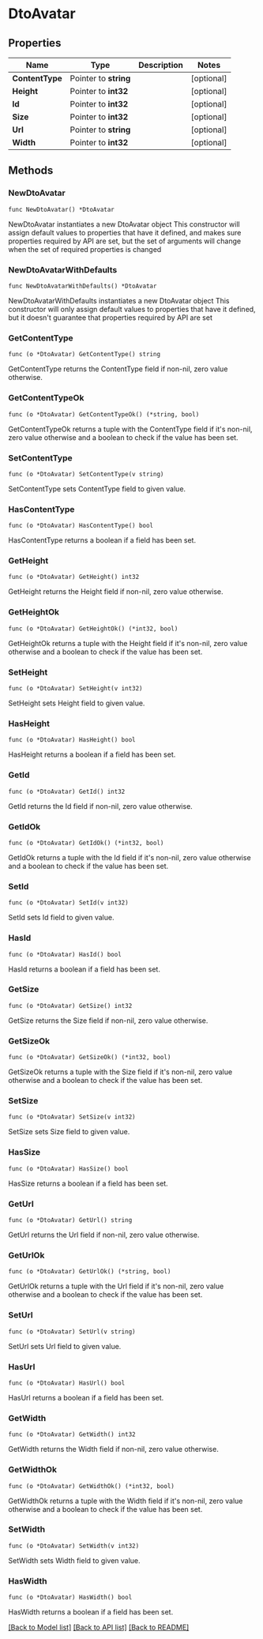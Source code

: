 # DtoAvatar

## Properties

Name | Type | Description | Notes
------------ | ------------- | ------------- | -------------
**ContentType** | Pointer to **string** |  | [optional] 
**Height** | Pointer to **int32** |  | [optional] 
**Id** | Pointer to **int32** |  | [optional] 
**Size** | Pointer to **int32** |  | [optional] 
**Url** | Pointer to **string** |  | [optional] 
**Width** | Pointer to **int32** |  | [optional] 

## Methods

### NewDtoAvatar

`func NewDtoAvatar() *DtoAvatar`

NewDtoAvatar instantiates a new DtoAvatar object
This constructor will assign default values to properties that have it defined,
and makes sure properties required by API are set, but the set of arguments
will change when the set of required properties is changed

### NewDtoAvatarWithDefaults

`func NewDtoAvatarWithDefaults() *DtoAvatar`

NewDtoAvatarWithDefaults instantiates a new DtoAvatar object
This constructor will only assign default values to properties that have it defined,
but it doesn't guarantee that properties required by API are set

### GetContentType

`func (o *DtoAvatar) GetContentType() string`

GetContentType returns the ContentType field if non-nil, zero value otherwise.

### GetContentTypeOk

`func (o *DtoAvatar) GetContentTypeOk() (*string, bool)`

GetContentTypeOk returns a tuple with the ContentType field if it's non-nil, zero value otherwise
and a boolean to check if the value has been set.

### SetContentType

`func (o *DtoAvatar) SetContentType(v string)`

SetContentType sets ContentType field to given value.

### HasContentType

`func (o *DtoAvatar) HasContentType() bool`

HasContentType returns a boolean if a field has been set.

### GetHeight

`func (o *DtoAvatar) GetHeight() int32`

GetHeight returns the Height field if non-nil, zero value otherwise.

### GetHeightOk

`func (o *DtoAvatar) GetHeightOk() (*int32, bool)`

GetHeightOk returns a tuple with the Height field if it's non-nil, zero value otherwise
and a boolean to check if the value has been set.

### SetHeight

`func (o *DtoAvatar) SetHeight(v int32)`

SetHeight sets Height field to given value.

### HasHeight

`func (o *DtoAvatar) HasHeight() bool`

HasHeight returns a boolean if a field has been set.

### GetId

`func (o *DtoAvatar) GetId() int32`

GetId returns the Id field if non-nil, zero value otherwise.

### GetIdOk

`func (o *DtoAvatar) GetIdOk() (*int32, bool)`

GetIdOk returns a tuple with the Id field if it's non-nil, zero value otherwise
and a boolean to check if the value has been set.

### SetId

`func (o *DtoAvatar) SetId(v int32)`

SetId sets Id field to given value.

### HasId

`func (o *DtoAvatar) HasId() bool`

HasId returns a boolean if a field has been set.

### GetSize

`func (o *DtoAvatar) GetSize() int32`

GetSize returns the Size field if non-nil, zero value otherwise.

### GetSizeOk

`func (o *DtoAvatar) GetSizeOk() (*int32, bool)`

GetSizeOk returns a tuple with the Size field if it's non-nil, zero value otherwise
and a boolean to check if the value has been set.

### SetSize

`func (o *DtoAvatar) SetSize(v int32)`

SetSize sets Size field to given value.

### HasSize

`func (o *DtoAvatar) HasSize() bool`

HasSize returns a boolean if a field has been set.

### GetUrl

`func (o *DtoAvatar) GetUrl() string`

GetUrl returns the Url field if non-nil, zero value otherwise.

### GetUrlOk

`func (o *DtoAvatar) GetUrlOk() (*string, bool)`

GetUrlOk returns a tuple with the Url field if it's non-nil, zero value otherwise
and a boolean to check if the value has been set.

### SetUrl

`func (o *DtoAvatar) SetUrl(v string)`

SetUrl sets Url field to given value.

### HasUrl

`func (o *DtoAvatar) HasUrl() bool`

HasUrl returns a boolean if a field has been set.

### GetWidth

`func (o *DtoAvatar) GetWidth() int32`

GetWidth returns the Width field if non-nil, zero value otherwise.

### GetWidthOk

`func (o *DtoAvatar) GetWidthOk() (*int32, bool)`

GetWidthOk returns a tuple with the Width field if it's non-nil, zero value otherwise
and a boolean to check if the value has been set.

### SetWidth

`func (o *DtoAvatar) SetWidth(v int32)`

SetWidth sets Width field to given value.

### HasWidth

`func (o *DtoAvatar) HasWidth() bool`

HasWidth returns a boolean if a field has been set.


[[Back to Model list]](../README.md#documentation-for-models) [[Back to API list]](../README.md#documentation-for-api-endpoints) [[Back to README]](../README.md)


